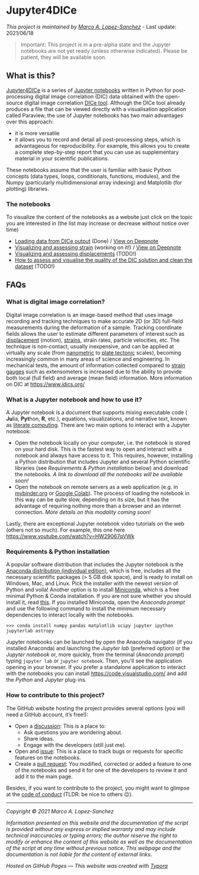# Jupyter4DICe
_This project is maintained by [Marco A. Lopez-Sanchez](https://marcoalopez.github.io/)_ - Last update: 2021/06/18

> Important: This project is in a pre-alpha state and the Jupyter notebooks are not yet ready (unless otherwise indicated). Please be patient, they will be available soon.

## What is this?

[Jupyter4DICe](https://github.com/marcoalopez/Jupyter4DICe) is a series of [Jupyter notebooks](https://jupyter.org/) written in Python for post-processing digital image correlation (DIC) data obtained with the open-source digital image correlation [DICe tool](https://github.com/dicengine/dice). Although the DICe tool already produces a file that can be viewed directly with a visualisation application called Paraview, the use of Jupyter notebooks has two main advantages over this approach:

- it is more versatile
- it allows you to record and detail all post-processing steps, which is advantageous for reproducibility. For example, this allows you to create a complete step-by-step report that you can use as supplementary material in your scientific publications.

These notebooks assume that the user is familiar with basic Python concepts (data types, loops, conditionals, functions, modules), and the Numpy (particularly multidimensional array indexing) and Matplotlib (for plotting) libraries.

### The notebooks

To visualize the content of the notebooks as a website just click on the topic you are interested in (the list may increase or decrease without notice over time)

- [Loading data from DICe output](https://nbviewer.jupyter.org/github/marcoalopez/Jupyter4DICe/blob/f277d346a009570cf645123dc8fa93f7a0eea4f4/notebooks/LoadingDICe_data.ipynb) (Done) / [View on Deepnote](https://deepnote.com/viewer/github/marcoalopez/Jupyter4DICe/blob/main/notebooks/LoadingDICe_data.ipynb)
- [Visualizing and assessing strain](https://nbviewer.jupyter.org/github/marcoalopez/Jupyter4DICe/blob/7691f954f531427cbd040aeaabc81208f17dfd69/notebooks/Strain_analysis.ipynb) (working on it!) / [View on Deepnote](https://deepnote.com/viewer/github/marcoalopez/Jupyter4DICe/blob/main/notebooks/Strain_analysis.ipynb)
- [Visualizing and assessing displacements](https://nbviewer.jupyter.org/github/marcoalopez/Jupyter4DICe/blob/main/notebooks/displacements.ipynb?flush_cache=true) (TODO!)
- [How to assess and visualise the quality of the DIC solution and clean the dataset](https://nbviewer.jupyter.org/github/marcoalopez/Jupyter4DICe/blob/main/notebooks/assesing_quality.ipynb?flush_cache=true) (TODO!)

## FAQs

### What is digital image correlation?

Digital image correlation is an image-based method that uses image recording and tracking techniques to make accurate 2D (or 3D) full-field measurements during the deformation of a sample. Tracking coordinate fields allows the user to estimate different parameters of interest such as [displacement](https://en.wikipedia.org/wiki/Displacement_field_(mechanics)) (motion), [strains](https://en.wikipedia.org/wiki/Strain_(materials_science)), strain rates, particle velocities, etc. The technique is non-contact, usually inexpensive, and can be applied at virtually any scale (from [nanometric](https://doi.org/10.1016/j.actamat.2020.05.029) to [plate tectonic](https://doi.org/10.1007/s11340-014-9893-z) scales), becoming increasingly common in many areas of science and engineering. In mechanical tests, the amount of information collected compared to [strain gauges](https://en.wikipedia.org/wiki/Strain_gage) such as extensometers is increased due to the ability to provide both local (full field) and average (mean field) information. More information on DIC at https://www.idics.org/

### What is a Jupyter notebook and how to use it?

A Jupyter notebook is a document that supports mixing executable code ( **Ju**lia, **Pyt**hon, **R**, etc.), equations, visualizations, and narrative text, known as [literate computing](https://osf.io/h9gsd/). There are two main options to interact with a Jupyter notebook:

- Open the notebook locally on your computer, i.e. the notebook is stored on your hard disk. This is the fastest way to open and interact with a notebook and always have access to it. This requires, however, installing a Python distribution that includes Jupyter and several Python scientific libraries (see _Requirements & Python installation_ below) and download the notebooks. _A link to download all the notebooks will be available soon!_
- Open the notebook on remote servers as a web application (e.g. in [mybinder.org](https://mybinder.org/) or [Google Colab](https://colab.research.google.com/)). The process of loading the notebook in this way can be quite slow, depending on its size, but it has the advantage of requiring nothing more than a browser and an internet connection. _More details on this modality coming soon!_

Lastly, there are exceptional Jupyter notebook video tutorials on the web (others not so much). For example, this one here https://www.youtube.com/watch?v=HW29067qVWk

### Requirements & Python installation

A popular software distribution that includes the Jupyter notebook is the [Anaconda distribution (individual edition)](https://www.anaconda.com/products/individual), which is free, includes all the necessary scientific packages (> 5 GB disk space), and is ready to install on Windows, Mac, and Linux. Pick the installer with the newest version of Python and voila! Another option is to install [Miniconda](https://docs.conda.io/en/latest/miniconda.html), which is a free minimal Python & Conda installation. If you are not sure whether you should install it, read [this](https://docs.conda.io/projects/conda/en/latest/user-guide/install/download.html#anaconda-or-miniconda). If you installed Miniconda, open the _Anaconda prompt_ and use the following command to install the minimum necessary dependencies to interact locally with the notebooks.

```shell
>>> conda install numpy pandas matplotlib scipy jupyter ipython jupyterlab astropy 
```

Jupyter notebooks can be launched by open the Anaconda navigator (if you installed Anaconda) and launching the _Jupyter lab_ (preferred option) or the _Jupyter notebook_ or, more quickly, from the terminal (_Anaconda prompt_) typing ``jupyter lab`` or  ``jupyter notebook``. Then, you'll see the application opening in your browser. If you prefer a standalone application to interact with the notebooks you can install https://code.visualstudio.com/ and add the *Python* and *Jupyter* plug-ins.

### How to contribute to this project?

The GitHub website hosting the project provides several options (you will need a GitHub account, it’s free!):

- Open a [discussion](https://github.com/marcoalopez/Jupyter4DICe/discussions): This is a place to:
  - Ask questions you are wondering about.
  - Share ideas.
  - Engage with the developers (still just me).
- Open and [issue](https://github.com/marcoalopez/Jupyter4DICe/issues): This is a place to track bugs or requests for specific features on the notebooks.
- Create a [pull request](https://github.com/marcoalopez/Jupyter4DICe/pulls): You modified, corrected or added a feature to one of the notebooks and send it for one of the developers to review it and add it to the main page.

Besides, if you want to contribute to the project, you might want to glimpse at the [code of conduct](https://github.com/marcoalopez/Jupyter4DICe/blob/main/CODE_OF_CONDUCT.md) (TLDR: be nice to others 😉).



---

*Copyright © 2021 Marco A. Lopez-Sanchez*  

*Information presented on this website and the documentation of the script is provided without any express or implied warranty and may include technical inaccuracies or typing errors; the author reserve the right to modify or enhance the content of this website as well as the documentation of the script at any time without previous notice. This webpage and the documentation is not liable for the content of external links.*  

*Hosted on GitHub Pages — This website was created with [Typora](https://typora.io/)*

